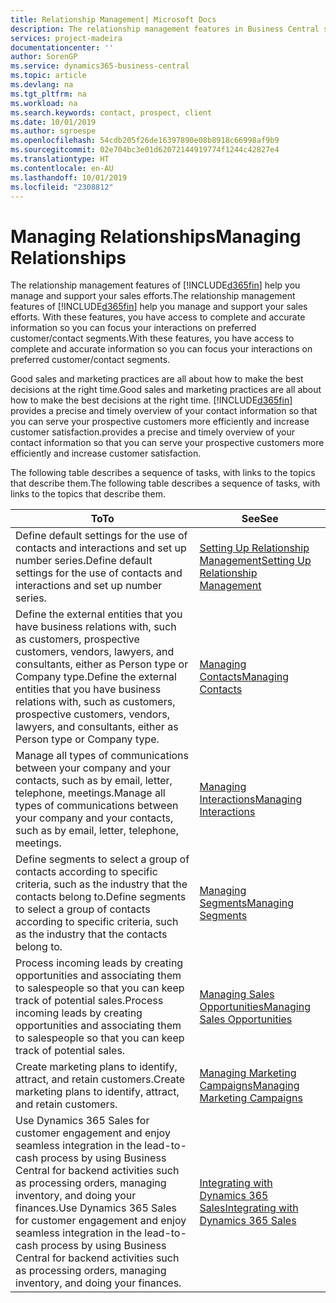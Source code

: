 ```yaml
---
title: Relationship Management| Microsoft Docs
description: The relationship management features in Business Central support your sales efforts and let you access information about contacts and prospects so you can serve customers efficiently.
services: project-madeira
documentationcenter: ''
author: SorenGP
ms.service: dynamics365-business-central
ms.topic: article
ms.devlang: na
ms.tgt_pltfrm: na
ms.workload: na
ms.search.keywords: contact, prospect, client
ms.date: 10/01/2019
ms.author: sgroespe
ms.openlocfilehash: 54cdb205f26de16397890e08b8918c66998af9b9
ms.sourcegitcommit: 02e704bc3e01d62072144919774f1244c42827e4
ms.translationtype: HT
ms.contentlocale: en-AU
ms.lasthandoff: 10/01/2019
ms.locfileid: "2308812"
---
```

# <a name="managing-relationships"></a><span data-ttu-id="9e65e-103">Managing Relationships</span><span class="sxs-lookup"><span data-stu-id="9e65e-103">Managing Relationships</span></span>
<span data-ttu-id="9e65e-104">The relationship management features of [!INCLUDE[d365fin](includes/d365fin_md.md)] help you manage and support your sales efforts.</span><span class="sxs-lookup"><span data-stu-id="9e65e-104">The relationship management features of [!INCLUDE[d365fin](includes/d365fin_md.md)] help you manage and support your sales efforts.</span></span> <span data-ttu-id="9e65e-105">With these features, you have access to complete and accurate information so you can focus your interactions on preferred customer/contact segments.</span><span class="sxs-lookup"><span data-stu-id="9e65e-105">With these features, you have access to complete and accurate information so you can focus your interactions on preferred customer/contact segments.</span></span>

<span data-ttu-id="9e65e-106">Good sales and marketing practices are all about how to make the best decisions at the right time.</span><span class="sxs-lookup"><span data-stu-id="9e65e-106">Good sales and marketing practices are all about how to make the best decisions at the right time.</span></span> [!INCLUDE[d365fin](includes/d365fin_md.md)] <span data-ttu-id="9e65e-107">provides a precise and timely overview of your contact information so that you can serve your prospective customers more efficiently and increase customer satisfaction.</span><span class="sxs-lookup"><span data-stu-id="9e65e-107">provides a precise and timely overview of your contact information so that you can serve your prospective customers more efficiently and increase customer satisfaction.</span></span>

<span data-ttu-id="9e65e-108">The following table describes a sequence of tasks, with links to the topics that describe them.</span><span class="sxs-lookup"><span data-stu-id="9e65e-108">The following table describes a sequence of tasks, with links to the topics that describe them.</span></span>  

| <span data-ttu-id="9e65e-109">To</span><span class="sxs-lookup"><span data-stu-id="9e65e-109">To</span></span> | <span data-ttu-id="9e65e-110">See</span><span class="sxs-lookup"><span data-stu-id="9e65e-110">See</span></span> |
| --- | --- |
|<span data-ttu-id="9e65e-111">Define default settings for the use of contacts and interactions and set up number series.</span><span class="sxs-lookup"><span data-stu-id="9e65e-111">Define default settings for the use of contacts and interactions and set up number series.</span></span>|[<span data-ttu-id="9e65e-112">Setting Up Relationship Management</span><span class="sxs-lookup"><span data-stu-id="9e65e-112">Setting Up Relationship Management</span></span>](marketing-setup-marketing.md)|
|<span data-ttu-id="9e65e-113">Define the external entities that you have business relations with, such as customers, prospective customers, vendors, lawyers, and consultants, either as Person type or Company type.</span><span class="sxs-lookup"><span data-stu-id="9e65e-113">Define the external entities that you have business relations with, such as customers, prospective customers, vendors, lawyers, and consultants, either as Person type or Company type.</span></span>|[<span data-ttu-id="9e65e-114">Managing Contacts</span><span class="sxs-lookup"><span data-stu-id="9e65e-114">Managing Contacts</span></span>](marketing-contacts.md)|
|<span data-ttu-id="9e65e-115">Manage all types of communications between your company and your contacts, such as by email, letter, telephone, meetings.</span><span class="sxs-lookup"><span data-stu-id="9e65e-115">Manage all types of communications between your company and your contacts, such as by email, letter, telephone, meetings.</span></span>|[<span data-ttu-id="9e65e-116">Managing Interactions</span><span class="sxs-lookup"><span data-stu-id="9e65e-116">Managing Interactions</span></span>](marketing-interactions.md)|
|<span data-ttu-id="9e65e-117">Define segments to select a group of contacts according to specific criteria, such as the industry that the contacts belong to.</span><span class="sxs-lookup"><span data-stu-id="9e65e-117">Define segments to select a group of contacts according to specific criteria, such as the industry that the contacts belong to.</span></span>|[<span data-ttu-id="9e65e-118">Managing Segments</span><span class="sxs-lookup"><span data-stu-id="9e65e-118">Managing Segments</span></span>](marketing-segments.md)|
|<span data-ttu-id="9e65e-119">Process incoming leads by creating opportunities and associating them to salespeople so that you can keep track of potential sales.</span><span class="sxs-lookup"><span data-stu-id="9e65e-119">Process incoming leads by creating opportunities and associating them to salespeople so that you can keep track of potential sales.</span></span>|[<span data-ttu-id="9e65e-120">Managing Sales Opportunities</span><span class="sxs-lookup"><span data-stu-id="9e65e-120">Managing Sales Opportunities</span></span>](marketing-manage-sales-opportunities.md)|
|<span data-ttu-id="9e65e-121">Create marketing plans to identify, attract, and retain customers.</span><span class="sxs-lookup"><span data-stu-id="9e65e-121">Create marketing plans to identify, attract, and retain customers.</span></span>|[<span data-ttu-id="9e65e-122">Managing Marketing Campaigns</span><span class="sxs-lookup"><span data-stu-id="9e65e-122">Managing Marketing Campaigns</span></span>](marketing-campaigns.md)|
|<span data-ttu-id="9e65e-123">Use Dynamics 365 Sales for customer engagement and enjoy seamless integration in the lead-to-cash process by using Business Central for backend activities such as processing orders, managing inventory, and doing your finances.</span><span class="sxs-lookup"><span data-stu-id="9e65e-123">Use Dynamics 365 Sales for customer engagement and enjoy seamless integration in the lead-to-cash process by using Business Central for backend activities such as processing orders, managing inventory, and doing your finances.</span></span>|[<span data-ttu-id="9e65e-124">Integrating with Dynamics 365 Sales</span><span class="sxs-lookup"><span data-stu-id="9e65e-124">Integrating with Dynamics 365 Sales</span></span>](marketing-integrate-dynamicscrm.md)|
